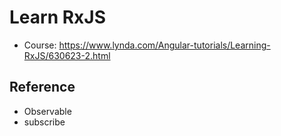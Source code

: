 # Learn RxJS

- Course: https://www.lynda.com/Angular-tutorials/Learning-RxJS/630623-2.html

## Reference
- Observable
- subscribe

